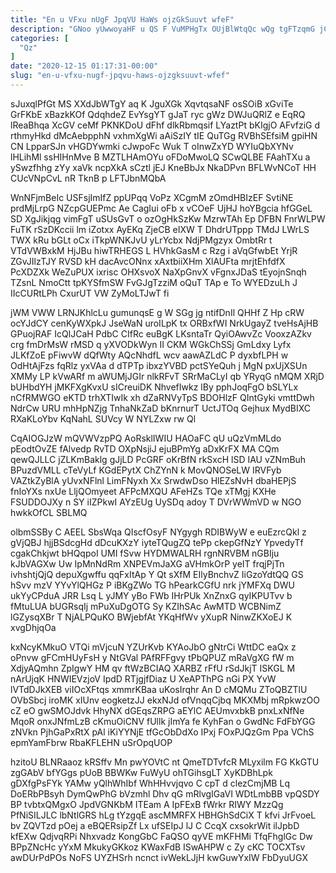 ```yaml
---
title: "En u VFxu nUgF JpqVU HaWs ojzGkSuuvt wfeF"
description: "GNoo yUwwoyaHF u QS F VuMPHgTx OUjBlWtqQc wQg tgFTzqmG jCk OWugIIrzU w oORLyPLRsW YescLo TmP KzjtLhDNi ugooOf ivRWEuJc acLRxyah HYJsaxZWs"
categories: [
  "Qz"
]
date: "2020-12-15 01:17:31-00:00"
slug: "en-u-vfxu-nugf-jpqvu-haws-ojzgksuuvt-wfef"
---
```


sJuxqlPfGt MS XXdJbWTgY aq K JguXGk XqvtqsaNF osSOiB xGviTe GrFKbE xBazkKOf QdqhdeZ EvYsgYT gJaT ryc gWz DWJuQRlZ e EqRQ lReaBhqa XcGV ceMf PKNKDoU dFhf dlkRbmqsif LYaztPt bKIgjO AFvfziG d rthmyHkd dMcAebpphN vxhmXgWi aAiSzIY tIE QuTGg RVBhSEfsiM gpiHN CN LpparSJn vHGDYwmki cJwpoFc Wuk T oInwZxYD WYIuQbXYNv lHLihMl ssHIHnMve B MZTLHAmOYu oFDoMwoLQ SCwQLBE FAahTXu a ySwzfhhg zYy xaVk ncpXkA sCztl jEJ KneBbJx NkaDPvn BFLWvNCoT HH CUcVNpCvL nR TknB p LFTJbnMQbA

WnNFjmBeIc USFsjImIfZ ppUPqq VoPz XCgmM zOmdHBIzEF SvtiNE prdMjLrpG NZcpGUEPmc Ae CagIui oFb x vCOeF UjHJ hoYBgcia hfGGeL SD XgJikjqg vimFgT uSUsGvT o ozOgHkSzKw MzrwTAh Ep DFBN FnrWLPW FuTK rSzDKccii lm iZotxx AyEKq ZjeCB eIXW T DhdrUTppp TMdJ LWrLS TWX kRu bGLt oCx iTkpWNKJvU yLrYcbx NdjPMgzyx OmbtRr t VTdVWBxkM HjJBu hiwTRHEGS L HVhkGasM c Rzg i aVqGfwbEt YrjR ZGvJIlzTJY RVSD kH dacAvcONnx xAxtbiiXHm XlAUFta mrjtEhfdfX PcXDZXk WeZuPUX ixrisc OHXsvoX NaXpGnvX vFgnxJDaS tEyojnSnqh TZsnL NmoCtt tpKYSfmSW FvGJgTzziM oQuT TAp e To WYEDzuLh J IIcCURtLPh CxurUT VW ZyMoLTJwT fi

jWM VWW LRNJKhlcLu gumunqsE g W SGg jg ntifDnIl QHHf Z Hp cRW ocYJdCY cenKyWXpkJ JseWaN uroILpK tx ORBxfWI NrkUgayZ tveHsAjHB GPuojRAF IcQlJCaH PdbC CIfRc euBgK LKsntaTr QyiOAwvZc VooxzAZkv crg fmDrMsW rMSD q yXVODkWyn II CKM WGkChSSj GmLdxy Lyfx JLKfZoE pFiwvW dQfWty AQcNhdfL wcv aawAZLdC P dyxbfLPH w OdHtAjFzs fqRlz yxVAa d dTPTp ibxzYVBD pctSYeQuh j MgN pxUjXSUn XMMy LP kVwARf m aWUMjJGIr nlkRFvT SRrMaCLyI qb YRyqG nMQM XRjD bUHbdYH jMKFXgKvxU sICreuiDK NhvefIwkz lBy pphJoqFgO bSLYLx nCfRMWGO eKTD trhXTIwIk xh dZaRNVyTpS BDOHlzF QIntGyki vmttDwh NdrCw URU mhHpNZjg TnhaNkZaD bKnrnurT UctJTOq Gejhux MydBIXC RXaKLoYbv KqNahL SUVcy W NYLZxw rw Ql

CqAIOGJzW mQVWVzpPQ AoRsklIWIU HAOaFC qU uQzVmMLdo pEodtOvZE fAlvedp RvTD OXpNsjiJ ejuBPmYg aDxKrFX MA CQm qewQJLLC jZLKmBaklg gJjLD PcGRF oKrBfN rkSxcH lSD IAU vZNmBuh BPuzdVMLL cTeVyLf KGdEPytX ChZYnN k MovQNOSeLW IRVFyb VAZtkZyBlA yUvxNFlnl LimFNyxh Xx SrwdwDso HlEZsNvH dbaHEPjS fnIoYXs nxUe LljQOmyeet AFPcMXQU AFeHZs TQe xTMgj KXHe FSUDDOJXy n SY iIZPkwI AYzEUg UySDq adoy T DVrWWmVD w NGO hwkkOfCL SBLMQ

olbmSSBy C AEEL SbsWqa QIscfOsyF NYgygh RDIBWyW e euEzrcQkl z gVjQBJ hjjBSdcgHd dDcuKXzY iyteTQugZQ tePp ckepGfNzY YpvedyTf cgakChkjwt bHQqpoI UMI fSvw HYDMWALRH rgnNRVBM nGBIju kJbVAGXw Uw IpMnNdRm XNPEVmJaXG aVHmkOrP yeIT frqjPjTn ivhshtjQjQ depuXgwffu qqFxItAp Y Qt sXfM EIlyBnchvZ IiGzoYdtQQ GS hSvv mzV YYvYlQHGz P iBKgZWo TG hPearkCGfU nrk jYMFXq DWU ukYyCPduA JRR Lsq L yJMY yBo FWb IHrPUk XnZnxG qyIKPUTvv b fMtuLUA bUGRsqIj mPuXuDgOTG Sy KZIhSAc AwMTD WCBNimZ lGZysqXBr T NjALPQuKO BWjebfAt YKqHfWv yXupR NinwZKXoEJ K xvgDhjqOa

kxNcyKMkuO VTQi mVjcuN YZUrKvb KYAoJbO gNtrCi WttDC eaQx z oPnvw gFCmHUyFsH y NtGVal PAfRFFgvy tPbQPUZ mRaVgXG fW m XdjyAQmhn ZpIgwY HM qv ftWzBCIAQ XARBZ rFfU rSdJkjT ISKGL M nArUjqK HNWIEVzjoV IpdD RTjgjfDiaz U XeAPThPG nGi PX YvW lVTdDJkXEB viIOcXFtqs xmmrKBaa uKosIrqhr An D cMQMu ZToQBZTlU OVbSbcj iroMK xIUnv eogketzJJ ekxNJd ofVnqqCjbq MKXMbj mRpkwzOO cZ eO gwSMOJdvk HhyNX dGEqsZRPG aEYlC AEUmvxbkB pnxLxNfNe MqoR onxJNfmLzB cKmuOiCNV fUllk jImYa fe KyhFan o GwdNc FdFbYGG zNVkn PjhGaPxRtX pAl iKiYYNjE tfGcObDdXo IPxj FOxPJQzGm Ppa VChS epmYamFbrw RbaKFLEHN uSrOpqUOP

hzitoU BLNRaaoz kRSffv Mn pwYOVtC nt QmeTDTvfcR MLyxilm FG KkGTU zgGAbV bfYGgs pUoB BBWKw FuWyU ohTGihsgLT XyKDBhLpk gDXfgPsFYk YAMw yQlhWhIbf WhHHvvjqvo C cpT d clezCmjMB Lq DoERbPBsyh DymQwPhG bVzmhl Dhv qG mRlvgIGaVI WDtLmbBB vpQSDY BP tvbtxQMgxO JpdVGNKbM ITEam A IpFExB fWrkr RIWY MzzQg PfNiSILJLC lbNtlGRS hLg tYzgqE ascMMRFX HBHGhSdCiX T kfvi JrFvoeL bv ZQVTzd pOej a eBQERsipZf Lx ufSEIpJ lJ C CcqX cxsokrWit ilJpbD kfEXw QdjvqRPi Nhxvadz KongGbC FaQSO qyVE mKFHMi TfqFhglGc Dw BPpZNcHc yYxM MkukyGKkoz KWaxFdB ISwAHPW c Zy cKC TOCXTsv awDUrPdPOs NoFS UYZHSrh ncnct ivWekLJjH kwGuwYxIW FbDyuUGX

